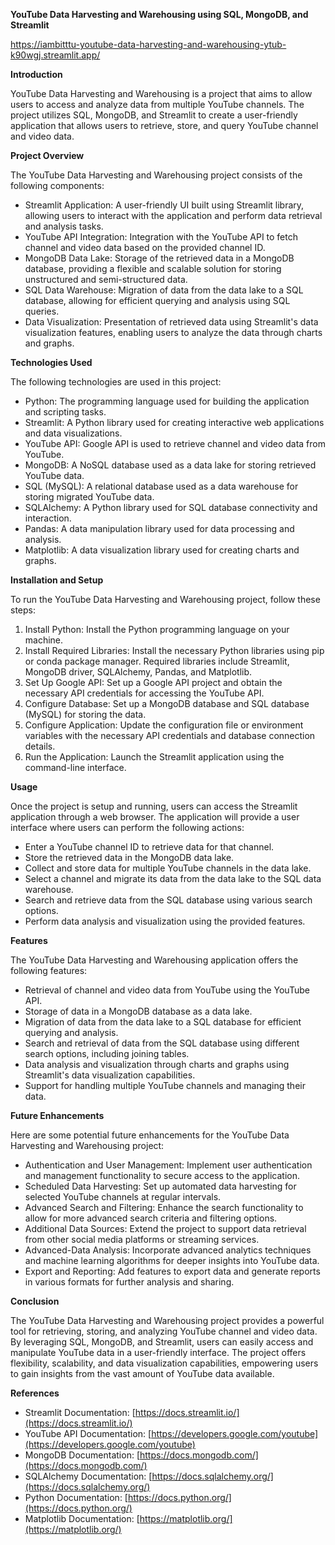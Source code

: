 **YouTube Data Harvesting and Warehousing using SQL, MongoDB, and Streamlit**

https://iambitttu-youtube-data-harvesting-and-warehousing-ytub-k90wgj.streamlit.app/

**Introduction**

YouTube Data Harvesting and Warehousing is a project that aims to allow users to access and analyze data from multiple YouTube channels. The project utilizes SQL, MongoDB, and Streamlit to create a user-friendly application that allows users to retrieve, store, and query YouTube channel and video data.

**Project Overview**

The YouTube Data Harvesting and Warehousing project consists of the following components:
- Streamlit Application: A user-friendly UI built using Streamlit library, allowing users to interact with the application and perform data retrieval and analysis tasks.
- YouTube API Integration: Integration with the YouTube API to fetch channel and video data based on the provided channel ID.
- MongoDB Data Lake: Storage of the retrieved data in a MongoDB database, providing a flexible and scalable solution for storing unstructured and semi-structured data.
- SQL Data Warehouse: Migration of data from the data lake to a SQL database, allowing for efficient querying and analysis using SQL queries.
- Data Visualization: Presentation of retrieved data using Streamlit's data visualization features, enabling users to analyze the data through charts and graphs.

**Technologies Used**

The following technologies are used in this project:
- Python: The programming language used for building the application and scripting tasks.
- Streamlit: A Python library used for creating interactive web applications and data visualizations.
- YouTube API: Google API is used to retrieve channel and video data from YouTube.
- MongoDB: A NoSQL database used as a data lake for storing retrieved YouTube data.
- SQL (MySQL): A relational database used as a data warehouse for storing migrated YouTube data.
- SQLAlchemy: A Python library used for SQL database connectivity and interaction.
- Pandas: A data manipulation library used for data processing and analysis.
- Matplotlib: A data visualization library used for creating charts and graphs.

**Installation and Setup**

To run the YouTube Data Harvesting and Warehousing project, follow these steps:
1. Install Python: Install the Python programming language on your machine.
2. Install Required Libraries: Install the necessary Python libraries using pip or conda package manager. Required libraries include Streamlit, MongoDB driver, SQLAlchemy, Pandas, and Matplotlib.
3. Set Up Google API: Set up a Google API project and obtain the necessary API credentials for accessing the YouTube API.
4. Configure Database: Set up a MongoDB database and SQL database (MySQL) for storing the data.
5. Configure Application: Update the configuration file or environment variables with the necessary API credentials and database connection details.
6. Run the Application: Launch the Streamlit application using the command-line interface.

**Usage**

Once the project is setup and running, users can access the Streamlit application through a web browser. The application will provide a user interface where users can perform the following actions:
- Enter a YouTube channel ID to retrieve data for that channel.
- Store the retrieved data in the MongoDB data lake.
- Collect and store data for multiple YouTube channels in the data lake.
- Select a channel and migrate its data from the data lake to the SQL data warehouse.
- Search and retrieve data from the SQL database using various search options.
- Perform data analysis and visualization using the provided features.

**Features**

The YouTube Data Harvesting and Warehousing application offers the following features:
- Retrieval of channel and video data from YouTube using the YouTube API.
- Storage of data in a MongoDB database as a data lake.
- Migration of data from the data lake to a SQL database for efficient querying and analysis.
- Search and retrieval of data from the SQL database using different search options, including joining tables.
- Data analysis and visualization through charts and graphs using Streamlit's data visualization capabilities.
- Support for handling multiple YouTube channels and managing their data.

**Future Enhancements**

Here are some potential future enhancements for the YouTube Data Harvesting and Warehousing project:
- Authentication and User Management: Implement user authentication and management functionality to secure access to the application.
- Scheduled Data Harvesting: Set up automated data harvesting for selected YouTube channels at regular intervals.
- Advanced Search and Filtering: Enhance the search functionality to allow for more advanced search criteria and filtering options.
- Additional Data Sources: Extend the project to support data retrieval from other social media platforms or streaming services.
- Advanced-Data Analysis: Incorporate advanced analytics techniques and machine learning algorithms for deeper insights into YouTube data.
- Export and Reporting: Add features to export data and generate reports in various formats for further analysis and sharing.

**Conclusion**

The YouTube Data Harvesting and Warehousing project provides a powerful tool for retrieving, storing, and analyzing YouTube channel and video data. By leveraging SQL, MongoDB, and Streamlit, users can easily access and manipulate YouTube data in a user-friendly interface. The project offers flexibility, scalability, and data visualization capabilities, empowering users to gain insights from the vast amount of YouTube data available.

**References**

- Streamlit Documentation: [https://docs.streamlit.io/](https://docs.streamlit.io/)
- YouTube API Documentation: [https://developers.google.com/youtube](https://developers.google.com/youtube)
- MongoDB Documentation: [https://docs.mongodb.com/](https://docs.mongodb.com/)
- SQLAlchemy Documentation: [https://docs.sqlalchemy.org/](https://docs.sqlalchemy.org/)
- Python Documentation: [https://docs.python.org/](https://docs.python.org/)
- Matplotlib Documentation: [https://matplotlib.org/](https://matplotlib.org/)
